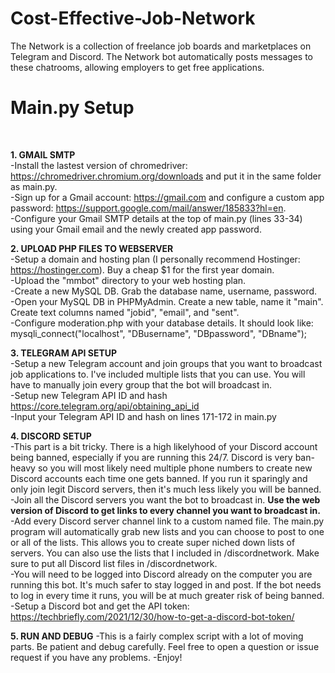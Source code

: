 # Cost-Effective-Job-Network
The Network is a collection of freelance job boards and marketplaces on Telegram and Discord. The Network bot automatically posts messages to these chatrooms, allowing employers to get free applications.

<h1>Main.py Setup</h1><br>

**1. GMAIL SMTP**<br>
-Install the lastest version of chromedriver: https://chromedriver.chromium.org/downloads and put it in the same folder as main.py.<br>
-Sign up for a Gmail account: https://gmail.com and configure a custom app password: https://support.google.com/mail/answer/185833?hl=en. <br>
-Configure your Gmail SMTP details at the top of main.py (lines 33-34) using your Gmail email and the newly created app password.<br>

**2. UPLOAD PHP FILES TO WEBSERVER**<br>
-Setup a domain and hosting plan (I personally recommend Hostinger: https://hostinger.com). Buy a cheap $1 for the first year domain.<br>
-Upload the "mmbot" directory to your web hosting plan.<br>
-Create a new MySQL DB. Grab the database name, username, password. <br>
-Open your MySQL DB in PHPMyAdmin. Create a new table, name it "main". Create text columns named "jobid", "email", and "sent". <br>
-Configure moderation.php with your database details. It should look like: mysqli_connect("localhost", "DBusername", "DBpassword", "DBname");<br>

**3. TELEGRAM API SETUP**<br>
-Setup a new Telegram account and join groups that you want to broadcast job applications to. I've included multiple lists that you can use. You will have to manually join every group that the bot will broadcast in. <br>
-Setup new Telegram API ID and hash https://core.telegram.org/api/obtaining_api_id<br>
-Input your Telegram API ID and hash on lines 171-172 in main.py<br>

**4. DISCORD SETUP**<br>
-This part is a bit tricky. There is a high likelyhood of your Discord account being banned, especially if you are running this 24/7. Discord is very ban-heavy so you will most likely need multiple phone numbers to create new Discord accounts each time one gets banned. If you run it sparingly and only join legit Discord servers, then it's much less likely you will be banned.<br>
-Join all the Discord servers you want the bot to broadcast in. **Use the web version of Discord to get links to every channel you want to broadcast in.**<br>
-Add every Discord server channel link to a custom named file. The main.py program will automatically grab new lists and you can choose to post to one or all of the lists. This allows you to create super niched down lists of servers. You can also use the lists that I included in /discordnetwork. Make sure to put all Discord list files in /discordnetwork.<br>
-You will need to be logged into Discord already on the computer you are running this bot. It's much safer to stay logged in and post. If the bot needs to log in every time it runs, you will be at much greater risk of being banned.<br>
-Setup a Discord bot and get the API token: https://techbriefly.com/2021/12/30/how-to-get-a-discord-bot-token/

**5. RUN AND DEBUG**
-This is a fairly complex script with a lot of moving parts. Be patient and debug carefully. Feel free to open a question or issue request if you have any problems. 
-Enjoy!
